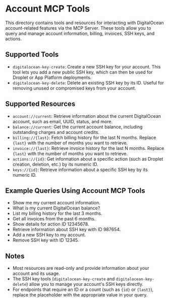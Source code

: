 # Account MCP Tools

This directory contains tools and resources for interacting with DigitalOcean account-related features via the MCP Server. These tools allow you to query and manage account information, billing, invoices, SSH keys, and actions.

## Supported Tools

- `digitalocean-key-create`: Create a new SSH key for your account. This tool lets you add a new public SSH key, which can then be used for Droplet or App Platform deployments.
- `digitalocean-key-delete`: Delete an existing SSH key by its ID. Useful for removing unused or compromised keys from your account.

## Supported Resources

- `account://current`: Retrieve information about the current DigitalOcean account, such as email, UUID, status, and more.
- `balance://current`: Get the current account balance, including outstanding charges and account credits.
- `billing://{last}`: Fetch billing history for the last N months. Replace `{last}` with the number of months you want to retrieve.
- `invoice://{last}`: Retrieve invoice history for the last N months. Replace `{last}` with the number of months you want to retrieve.
- `actions://{id}`: Get information about a specific action (such as Droplet creation, deletion, etc.) by its numeric ID.
- `keys://{id}`: Retrieve information about a specific SSH key by its numeric ID.

## Example Queries Using Account MCP Tools

- Show me my current account information.
- What is my current DigitalOcean balance?
- List my billing history for the last 3 months.
- Get all invoices from the past 6 months.
- Show details for action ID 12345678.
- Retrieve information about SSH key with ID 987654.
- Add a new SSH key to my account.
- Remove SSH key with ID 12345.

## Notes

- Most resources are read-only and provide information about your account and its usage.
- The SSH key tools (`digitalocean-key-create` and `digitalocean-key-delete`) allow you to manage your account's SSH keys directly.
- For endpoints that require an ID or a count (such as `{id}` or `{last}`), replace the placeholder with the appropriate value in your query.
